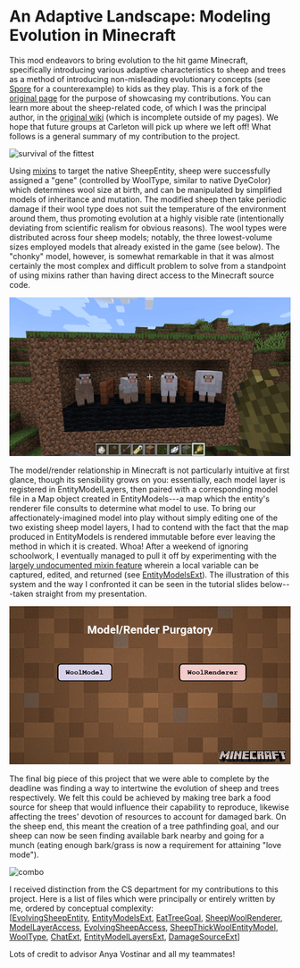 # An Adaptive Landscape: Modeling Evolution in Minecraft
This mod endeavors to bring evolution to the hit game Minecraft, specifically introducing various adaptive characteristics to sheep and trees as a method of introducing non-misleading evolutionary concepts (see [Spore](https://en.wikipedia.org/wiki/Spore_(2008_video_game)) for a counterexample) to kids as they play. This is a fork of the [original page](https://github.com/anyaevostinar/minecraft-sheep-evolution) for the purpose of showcasing my contributions. You can learn more about the sheep-related code, of which I was the principal author, in the [original wiki](https://github.com/anyaevostinar/minecraft-sheep-evolution/wiki/Sheep-Overview) (which is incomplete outside of my pages). We hope that future groups at Carleton will pick up where we left off! What follows is a general summary of my contribution to the project.

![survival of the fittest](images/survfittest.gif)

Using [mixins](https://github.com/SpongePowered/Mixin/wiki) to target the native SheepEntity, sheep were successfully assigned a "gene" (controlled by WoolType, similar to native DyeColor) which determines wool size at birth, and can be manipulated by simplified models of inheritance and mutation. The modified sheep then take periodic damage if their wool type does not suit the temperature of the environment around them, thus promoting evolution at a highly visible rate (intentionally deviating from scientific realism for obvious reasons). The wool types were distributed across four sheep models; notably, the three lowest-volume sizes employed models that already existed in the game (see below). The "chonky" model, however, is somewhat remarkable in that it was almost certainly the most complex and difficult problem to solve from a standpoint of using mixins rather than having direct access to the Minecraft source code.

![models](images/models.gif)

The model/render relationship in Minecraft is not particularly intuitive at first glance, though its sensibility grows on you:  essentially, each model layer is registered in EntityModelLayers, then paired with a corresponding model file in a Map object created in EntityModels---a map which the entity's renderer file consults to determine what model to use. To bring our affectionately-imagined model into play without simply editing one of the two existing sheep model layers, I had to contend with the fact that the map produced in EntityModels is rendered immutable before ever leaving the method in which it is created. Whoa! After a weekend of ignoring schoolwork, I eventually managed to pull it off by experimenting with the [largely undocumented mixin feature](https://github.com/SpongePowered/Mixin/wiki/Advanced-Mixin-Usage---Capture-Locals) wherein a local variable can be captured, edited, and returned (see [EntityModelsExt](https://github.com/kenyonnystrom/minecraft-evolution-mod/blob/master/src/main/java/evo/mod/rendering/mixins/EntityModelsExt.java)). The illustration of this system and the way I confronted it can be seen in the tutorial slides below---taken straight from my presentation.

![tutorial](images/tuto.gif)

The final big piece of this project that we were able to complete by the deadline was finding a way to intertwine the evolution of sheep and trees respectively. We felt this could be achieved by making tree bark a food source for sheep that would influence their capability to reproduce, likewise affecting the trees' devotion of resources to account for damaged bark. On the sheep end, this meant the creation of a tree pathfinding goal, and our sheep can now be seen finding available bark nearby and going for a munch (eating enough bark/grass is now a requirement for attaining "love mode"). 

![combo](images/combo.gif)

I received distinction from the CS department for my contributions to this project. Here is a list of files which were principally or entirely written by me, ordered by conceptual complexity:\
\[[EvolvingSheepEntity](https://github.com/kenyonnystrom/minecraft-evolution-mod/blob/master/src/main/java/evo/mod/sheep/mixins/EvolvingSheepEntity.java), [EntityModelsExt](https://github.com/kenyonnystrom/minecraft-evolution-mod/blob/master/src/main/java/evo/mod/rendering/mixins/EntityModelsExt.java), [EatTreeGoal](https://github.com/kenyonnystrom/minecraft-evolution-mod/blob/master/src/main/java/evo/mod/sheep/EatTreeGoal.java), [SheepWoolRenderer](https://github.com/kenyonnystrom/minecraft-evolution-mod/blob/master/src/main/java/evo/mod/rendering/mixins/SheepWoolRenderer.java), [ModelLayerAccess](https://github.com/kenyonnystrom/minecraft-evolution-mod/blob/master/src/main/java/evo/mod/rendering/mixins/ModelLayerAccess.java), [EvolvingSheepAccess](https://github.com/kenyonnystrom/minecraft-evolution-mod/blob/master/src/main/java/evo/mod/sheep/EvolvingSheepAccess.java), [SheepThickWoolEntityModel](https://github.com/kenyonnystrom/minecraft-evolution-mod/blob/master/src/main/java/evo/mod/rendering/SheepThickWoolEntityModel.java), [WoolType](https://github.com/kenyonnystrom/minecraft-evolution-mod/blob/master/src/main/java/evo/mod/features/WoolType.java), [ChatExt](https://github.com/kenyonnystrom/minecraft-evolution-mod/blob/master/src/main/java/evo/mod/features/ChatExt.java), [EntityModelLayersExt](https://github.com/kenyonnystrom/minecraft-evolution-mod/blob/master/src/main/java/evo/mod/rendering/EntityModelLayersExt.java), [DamageSourceExt](https://github.com/kenyonnystrom/minecraft-evolution-mod/blob/master/src/main/java/evo/mod/features/DamageSourceExt.java)\]

Lots of credit to advisor Anya Vostinar and all my teammates!
